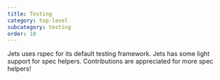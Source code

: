```yaml
---
title: Testing
category: top-level
subcategory: testing
order: 10
---
```


Jets uses rspec for its default testing framework.  Jets has some light support for spec helpers. Contributions are appreciated for more spec helpers!

